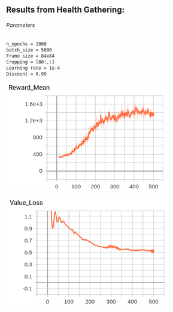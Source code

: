 ## Results from Health Gathering:

###### Parameters

```
n_epochs = 2000
batch_size = 5000
Frame size = 84x84
Cropping = [80:,:]
Learning rate = 1e-4
Discount = 0.99
```

![alt text](https://github.com/bhastrup/doom/blob/master/implementations/Policy%20Gradient/TensorBoard/reward_mean_HG.png)

![alt text](https://github.com/bhastrup/doom/blob/master/implementations/Policy%20Gradient/TensorBoard/value_lost_HG.png)
